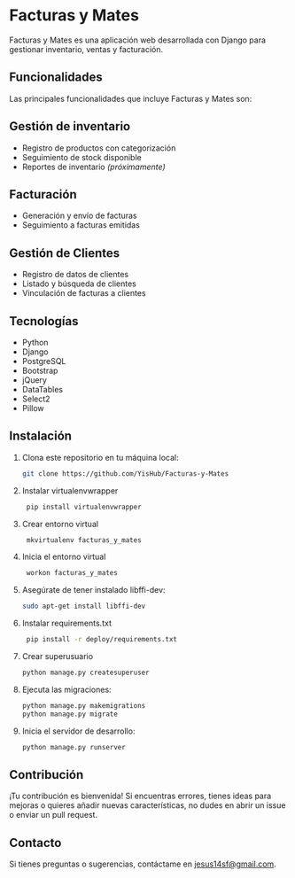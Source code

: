 # Facturas y Mates
Facturas y Mates es una aplicación web desarrollada con Django para gestionar inventario, ventas y facturación.

## Funcionalidades
Las principales funcionalidades que incluye Facturas y Mates son:

## Gestión de inventario
- Registro de productos con categorización
- Seguimiento de stock disponible
- Reportes de inventario <em>(próximamente)</em>

## Facturación
- Generación y envío de facturas
- Seguimiento a facturas emitidas

## Gestión de Clientes
- Registro de datos de clientes
- Listado y búsqueda de clientes
- Vinculación de facturas a clientes

## Tecnologías
- Python
- Django
- PostgreSQL
- Bootstrap
- jQuery
- DataTables
- Select2
- Pillow

## Instalación

1. Clona este repositorio en tu máquina local:

    ```bash
    git clone https://github.com/YisHub/Facturas-y-Mates
    ```

2. Instalar virtualenvwrapper

   ```bash
    pip install virtualenvwrapper
    ```

3. Crear entorno virtual

   ```bash
    mkvirtualenv facturas_y_mates
    ```
4. Inicia el entorno virtual

   ```bash
    workon facturas_y_mates
    ```

5. Asegúrate de tener instalado libffi-dev:

   ```bash
   sudo apt-get install libffi-dev
   ```

6. Instalar requirements.txt
   ```bash
    pip install -r deploy/requirements.txt 
    ```
7. Crear superusuario

    ```bash
    python manage.py createsuperuser
    ```
   
8. Ejecuta las migraciones:

    ```bash
    python manage.py makemigrations
    python manage.py migrate
    ```

9. Inicia el servidor de desarrollo:

    ```bash
    python manage.py runserver
    ```
## Contribución

¡Tu contribución es bienvenida! Si encuentras errores, tienes ideas para mejoras o quieres añadir nuevas características, no dudes en abrir un issue o enviar un pull request.

## Contacto

Si tienes preguntas o sugerencias, contáctame en jesus14sf@gmail.com.
